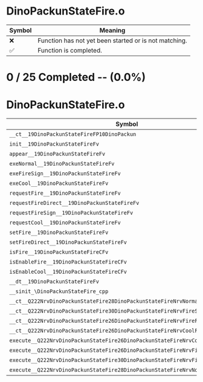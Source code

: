# DinoPackunStateFire.o
| Symbol | Meaning 
| ------------- | ------------- 
| :x: | Function has not yet been started or is not matching. 
| :white_check_mark: | Function is completed. 


# 0 / 25 Completed -- (0.0%)
# DinoPackunStateFire.o
| Symbol | Decompiled? |
| ------------- | ------------- |
| `__ct__19DinoPackunStateFireFP10DinoPackun` | :x: |
| `init__19DinoPackunStateFireFv` | :x: |
| `appear__19DinoPackunStateFireFv` | :x: |
| `exeNormal__19DinoPackunStateFireFv` | :x: |
| `exeFireSign__19DinoPackunStateFireFv` | :x: |
| `exeCool__19DinoPackunStateFireFv` | :x: |
| `requestFire__19DinoPackunStateFireFv` | :x: |
| `requestFireDirect__19DinoPackunStateFireFv` | :x: |
| `requestFireSign__19DinoPackunStateFireFv` | :x: |
| `requestCool__19DinoPackunStateFireFv` | :x: |
| `setFire__19DinoPackunStateFireFv` | :x: |
| `setFireDirect__19DinoPackunStateFireFv` | :x: |
| `isFire__19DinoPackunStateFireCFv` | :x: |
| `isEnableFire__19DinoPackunStateFireCFv` | :x: |
| `isEnableCool__19DinoPackunStateFireCFv` | :x: |
| `__dt__19DinoPackunStateFireFv` | :x: |
| `__sinit_\DinoPackunStateFire_cpp` | :x: |
| `__ct__Q222NrvDinoPackunStateFire28DinoPackunStateFireNrvNormalFv` | :x: |
| `__ct__Q222NrvDinoPackunStateFire30DinoPackunStateFireNrvFireSignFv` | :x: |
| `__ct__Q222NrvDinoPackunStateFire26DinoPackunStateFireNrvFireFv` | :x: |
| `__ct__Q222NrvDinoPackunStateFire26DinoPackunStateFireNrvCoolFv` | :x: |
| `execute__Q222NrvDinoPackunStateFire26DinoPackunStateFireNrvCoolCFP5Spine` | :x: |
| `execute__Q222NrvDinoPackunStateFire26DinoPackunStateFireNrvFireCFP5Spine` | :x: |
| `execute__Q222NrvDinoPackunStateFire30DinoPackunStateFireNrvFireSignCFP5Spine` | :x: |
| `execute__Q222NrvDinoPackunStateFire28DinoPackunStateFireNrvNormalCFP5Spine` | :x: |
